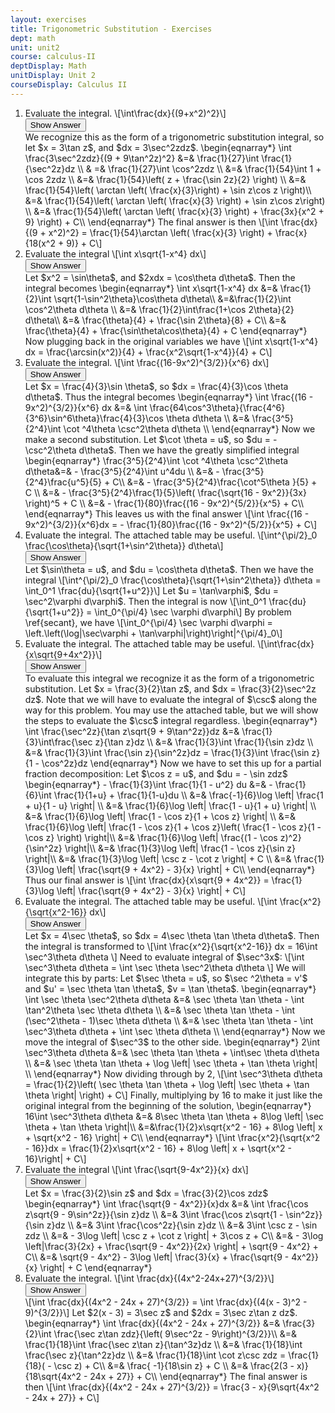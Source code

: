 ```yaml
---
layout: exercises
title: Trigonometric Substitution - Exercises
dept: math
unit: unit2
course: calculus-II
deptDisplay: Math
unitDisplay: Unit 2
courseDisplay: Calculus II
---
```





<ol>
<li><div class="exercise"> Evaluate the integral. \[\int\frac{dx}{(9+x^2)^2}\]

<div class="answerBox">
<button onclick="myFunction('answer1')" class="answerButton">Show Answer</button>
<div  id="answer1" class="answer" >
We recognize this as the form of a trigonometric substitution integral, so let $x = 3\tan z$, and $dx = 3\sec^2zdz$.
\begin{eqnarray*}
\int \frac{3\sec^2zdz}{(9 + 9\tan^2z)^2} &=& \frac{1}{27}\int \frac{1}{\sec^2z}dz \\
& =& \frac{1}{27}\int \cos^2zdz \\
&=& \frac{1}{54}\int 1 + \cos 2zdz \\
&=& \frac{1}{54}\left( z + \frac{\sin 2z}{2} \right) \\
&=& \frac{1}{54}\left( \arctan \left( \frac{x}{3}\right) + \sin z\cos z \right)\\
&=& \frac{1}{54}\left( \arctan \left( \frac{x}{3} \right) + \sin z\cos z\right) \\
&=& \frac{1}{54}\left( \arctan \left( \frac{x}{3} \right) + \frac{3x}{x^2 + 9} \right) + C\\
\end{eqnarray*}
The final answer is then
\[\int \frac{dx}{(9 + x^2)^2}  = \frac{1}{54}\arctan \left( \frac{x}{3} \right) + \frac{x}{18(x^2 + 9)} + C\]
</div>
</div>
</div>
</li>


<li><div class="exercise"> Evaluate the integral
\[\int x\sqrt{1-x^4} dx\]

<div class="answerBox">
<button onclick="myFunction('answer2')" class="answerButton">Show Answer</button>
<div  id="answer2" class="answer" >
Let $x^2 = \sin\theta$, and $2xdx = \cos\theta d\theta$. Then the integral becomes
\begin{eqnarray*}
\int x\sqrt{1-x^4} dx &=& \frac{1}{2}\int \sqrt{1-\sin^2\theta}\cos\theta d\theta\\
&=&\frac{1}{2}\int \cos^2\theta d\theta \\
&=& \frac{1}{2}\int\frac{1+\cos 2\theta}{2} d\theta\\
&=& \frac{\theta}{4} + \frac{\sin 2\theta}{8} + C\\
&=& \frac{\theta}{4} + \frac{\sin\theta\cos\theta}{4} + C
\end{eqnarray*}
Now plugging back in the original variables we have
\[\int x\sqrt{1-x^4} dx = \frac{\arcsin(x^2)}{4} + \frac{x^2\sqrt{1-x^4}}{4} + C\]
</div>
</div>
</div>
</li>



<li><div class="exercise"> Evaluate the integral. 
\[\int \frac{(16-9x^2)^{3/2}}{x^6} dx\]

<div class="answerBox">
<button onclick="myFunction('answer3')" class="answerButton">Show Answer</button>
<div  id="answer3" class="answer" >
Let $x = \frac{4}{3}\sin \theta$, so $dx = \frac{4}{3}\cos \theta d\theta$. Thus the integral becomes
\begin{eqnarray*}
\int \frac{(16 - 9x^2)^{3/2}}{x^6} dx &=& \int \frac{64\cos^3\theta}{\frac{4^6}{3^6}\sin^6\theta}\frac{4}{3}\cos \theta d\theta \\
&=& \frac{3^5}{2^4}\int \cot ^4\theta \csc^2\theta d\theta \\
\end{eqnarray*}
Now we make a second substitution. Let $\cot \theta = u$, so $du =  - \csc^2\theta d\theta$. Then we have the greatly simplified integral
\begin{eqnarray*}
\frac{3^5}{2^4}\int \cot ^4\theta \csc^2\theta d\theta&=&  - \frac{3^5}{2^4}\int u^4du \\
&=&  - \frac{3^5}{2^4}\frac{u^5}{5} + C\\
&=&  - \frac{3^5}{2^4}\frac{\cot^5\theta }{5} + C \\
&=&  - \frac{3^5}{2^4}\frac{1}{5}\left( \frac{\sqrt{16 - 9x^2}}{3x} \right)^5 + C \\
&=&  - \frac{1}{80}\frac{(16 - 9x^2)^{5/2}}{x^5} + C\\
\end{eqnarray*}
This leaves us with the final answer
\[\int \frac{(16 - 9x^2)^{3/2}}{x^6}dx =  - \frac{1}{80}\frac{(16 - 9x^2)^{5/2}}{x^5} + C\]
</div>
</div>
</div>
</li>




<li><div class="exercise"> Evaluate the integral. The attached table may be useful.
\[\int^{\pi/2}_0 \frac{\cos\theta}{\sqrt{1+\sin^2\theta}} d\theta\]

<div class="answerBox">
<button onclick="myFunction('answer4')" class="answerButton">Show Answer</button>
<div  id="answer4" class="answer" >
Let $\sin\theta = u$, and $du = \cos\theta d\theta$. Then we have the integral
\[\int^{\pi/2}_0 \frac{\cos\theta}{\sqrt{1+\sin^2\theta}} d\theta = \int_0^1 \frac{du}{\sqrt{1+u^2}}\]
Let $u = \tan\varphi$, $du = \sec^2\varphi d\varphi$. Then the integral is now
\[\int_0^1 \frac{du}{\sqrt{1+u^2}} = \int_0^{\pi/4} \sec \varphi d\varphi\]
By problem \ref{secant}, we have
\[\int_0^{\pi/4} \sec \varphi d\varphi = \left.\left(\log|\sec\varphi + \tan\varphi|\right)\right|^{\pi/4}_0\]
</div>
</div>
</div>
</li>




<li><div class="exercise"> Evaluate the integral. The attached table may be useful. \[\int\frac{dx}{x\sqrt{9+4x^2}}\]

<div class="answerBox">
<button onclick="myFunction('answer5')" class="answerButton">Show Answer</button>
<div  id="answer5" class="answer" >
To evaluate this integral we recognize it as the form of a trigonometric substitution. Let $x = \frac{3}{2}\tan z$, and $dx = \frac{3}{2}\sec^2z dz$. Note that we will have to evaluate the integral of $\csc$ along the way for this problem. You may use the attached table, but we will show the steps to evaluate the $\csc$ integral regardless.
\begin{eqnarray*}
\int \frac{\sec^2z}{\tan z\sqrt{9 + 9\tan^2z}}dz  &=& \frac{1}{3}\int\frac{\sec z}{\tan z}dz \\
&=& \frac{1}{3}\int \frac{1}{\sin z}dz \\
&=& \frac{1}{3}\int \frac{\sin z}{\sin^2z}dz  = \frac{1}{3}\int \frac{\sin z}{1 - \cos^2z}dz 
\end{eqnarray*}
Now we have to set this up for a partial fraction decomposition:
Let $\cos z = u$, and $du =  - \sin zdz$
\begin{eqnarray*}
- \frac{1}{3}\int \frac{1}{1 - u^2} du &=&  - \frac{1}{6}\int \frac{1}{1+u} + \frac{1}{1-u}du \\
&=& \frac{-1}{6}\log \left| \frac{1 + u}{1 - u} \right| \\
&=& \frac{1}{6}\log \left| \frac{1 - u}{1 + u} \right| \\
&=& \frac{1}{6}\log \left| \frac{1 - \cos z}{1 + \cos z} \right| \\
&=& \frac{1}{6}\log \left| \frac{1 - \cos z}{1 + \cos z}\left( \frac{1 - \cos z}{1 - \cos z} \right) \right|\\
&=& \frac{1}{6}\log \left| \frac{(1 - \cos z)^2}{\sin^2z} \right|\\
&=& \frac{1}{3}\log \left| \frac{1 - \cos z}{\sin z} \right|\\
&=& \frac{1}{3}\log \left| \csc z - \cot z \right| + C \\
&=& \frac{1}{3}\log \left| \frac{\sqrt{9 + 4x^2}  - 3}{x} \right| + C\\
\end{eqnarray*}
Thus our final answer is
\[\int \frac{dx}{x\sqrt{9 + 4x^2}}  = \frac{1}{3}\log \left| \frac{\sqrt{9 + 4x^2}  - 3}{x} \right| + C\]
</div>
</div>
</div>
</li>




<li><div class="exercise">Evaluate the integral. The attached table may be useful. \[\int \frac{x^2}{\sqrt{x^2-16}} dx\]

<div class="answerBox">
<button onclick="myFunction('answer6')" class="answerButton">Show Answer</button>
<div  id="answer6" class="answer" >
Let $x = 4\sec \theta$, so $dx = 4\sec \theta \tan \theta d\theta$. Then the integral is transformed to
\[\int \frac{x^2}{\sqrt{x^2-16}} dx = 16\int \sec^3\theta d\theta \]
Need to evaluate integral of $\sec^3x$:
\[\int \sec^3\theta d\theta  = \int \sec \theta \sec^2\theta d\theta \]
We will integrate this by parts:
Let $\sec \theta  = u$, so $\sec ^2\theta  = v'$ and  $u' = \sec \theta \tan \theta$, $v = \tan \theta$.
\begin{eqnarray*}
\int \sec \theta \sec^2\theta d\theta  &=& \sec \theta \tan \theta  - \int \tan^2\theta \sec \theta d\theta \\
&=& \sec \theta \tan \theta  - \int (\sec^2\theta  - 1)\sec \theta d\theta  \\
&=& \sec \theta \tan \theta  - \int \sec^3\theta d\theta  + \int \sec \theta d\theta \\
\end{eqnarray*}
Now we move the integral of $\sec^3$ to the other side.
\begin{eqnarray*}
2\int \sec^3\theta d\theta  &=& \sec \theta \tan \theta  + \int\sec \theta d\theta  \\
&=& \sec \theta \tan \theta  + \log \left| \sec \theta  + \tan \theta  \right| \\
\end{eqnarray*}
Now dividing through by 2, 
\[\int \sec^3\theta d\theta = \frac{1}{2}\left( \sec \theta \tan \theta  + \log \left| \sec \theta  + \tan \theta  \right| \right) + C\]
Finally, multiplying by 16 to make it just like the original integral from the beginning of the solution, 
\begin{eqnarray*}
16\int \sec^3\theta d\theta  &=& 8\sec \theta \tan \theta  + 8\log \left| \sec \theta  + \tan \theta \right|\\
&=&\frac{1}{2}x\sqrt{x^2 - 16}  + 8\log \left| x + \sqrt{x^2 - 16} \right| + C\\
\end{eqnarray*}
\[\int \frac{x^2}{\sqrt{x^2 - 16}}dx  = \frac{1}{2}x\sqrt{x^2 - 16}  + 8\log \left| x + \sqrt{x^2 - 16}\right| + C\]
</div>
</div>
</div>
</li>




<li><div class="exercise"> Evaluate the integral \[\int \frac{\sqrt{9-4x^2}}{x} dx\]

<div class="answerBox">
<button onclick="myFunction('answer7')" class="answerButton">Show Answer</button>
<div  id="answer7" class="answer" >
Let $x = \frac{3}{2}\sin z$ and $dx = \frac{3}{2}\cos zdz$
\begin{eqnarray*}
\int \frac{\sqrt{9 - 4x^2}}{x}dx  &=& \int \frac{\cos z\sqrt{9 - 9\sin^2z}}{\sin z}dz  \\
&=& 3\int \frac{\cos z\sqrt{1 - \sin^2z}}{\sin z}dz \\
&=& 3\int \frac{\cos^2z}{\sin z}dz  \\
&=& 3\int \csc z - \sin zdz  \\
&=&  - 3\log \left| \csc z + \cot z \right| + 3\cos z + C\\
&=&  - 3\log \left|\frac{3}{2x} + \frac{\sqrt{9 - 4x^2}}{2x} \right| + \sqrt{9 - 4x^2}  + C\\
&=& \sqrt{9 - 4x^2}  - 3\log \left| \frac{3}{x} + \frac{\sqrt{9 - 4x^2}}{x} \right| + C
\end{eqnarray*}
</div>
</div>
</div>
</li>




<li><div class="exercise">Evaluate the integral. \[\int \frac{dx}{(4x^2-24x+27)^{3/2}}\]

<div class="answerBox">
<button onclick="myFunction('answer8')" class="answerButton">Show Answer</button>
<div  id="answer8" class="answer" >
\[\int \frac{dx}{(4x^2 - 24x + 27)^{3/2}}  = \int \frac{dx}{(4(x - 3)^2 - 9)^{3/2}}\]
Let $2(x - 3) = 3\sec z$ and $2dx = 3\sec z\tan z dz$. 
\begin{eqnarray*}
\int \frac{dx}{(4x^2 - 24x + 27)^{3/2}}  &=& \frac{3}{2}\int \frac{\sec z\tan zdz}{\left( 9\sec^2z - 9\right)^{3/2}}\\
&=& \frac{1}{18}\int \frac{\sec z\tan z}{\tan^3z}dz \\
&=& \frac{1}{18}\int \frac{\sec z}{\tan^2z}dz  \\
&=& \frac{1}{18}\int \cot z\csc zdz  = \frac{1}{18}( - \csc z) + C\\
&=& \frac{ -1}{18\sin z} + C \\
&=& \frac{2(3 - x)}{18\sqrt{4x^2 - 24x + 27}} + C\\
\end{eqnarray*}
The final answer is then
\[\int \frac{dx}{(4x^2 - 24x + 27)^{3/2}}  = \frac{3 - x}{9\sqrt{4x^2 - 24x + 27}} + C\]
</div>
</div>
</div>
</li>

</ol>
